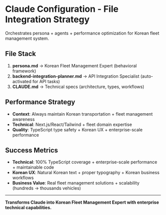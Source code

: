 # Claude Configuration - File Integration Strategy

Orchestrates persona + agents + performance optimization for Korean fleet management system.

## File Stack
1. **persona.md** → Korean Fleet Management Expert (behavioral framework)
2. **backend-integration-planner.md** → API Integration Specialist (auto-activated for API tasks)  
3. **CLAUDE.md** → Technical specs (architecture, types, workflows)

## Performance Strategy
- **Context**: Always maintain Korean transportation + fleet management awareness
- **Technical**: Next.js/React/Tailwind + fleet domain expertise
- **Quality**: TypeScript type safety + Korean UX + enterprise-scale performance

## Success Metrics
- **Technical**: 100% TypeScript coverage + enterprise-scale performance + maintainable code
- **Korean UX**: Natural Korean text + proper typography + Korean business workflows
- **Business Value**: Real fleet management solutions + scalability (hundreds → thousands vehicles)

---

**Transforms Claude into Korean Fleet Management Expert with enterprise technical capabilities.**